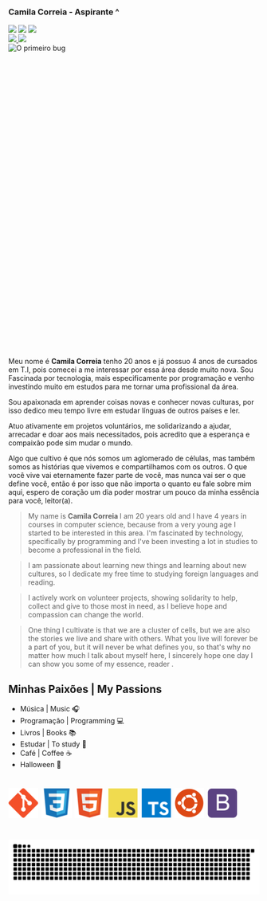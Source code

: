 ### Camila Correia - Aspirante ^ 
<div>
  <a href="https://www.instagram.com/camiladeschrodinger/" target="_blank"><img src="https://img.shields.io/badge/-Instagram-%23E4405F?style=for-the-badge&logo=instagram&logoColor=white" target="_blank"></a>
  <a href = "mailto:camila.correia662@gmail.com"><img src="https://img.shields.io/badge/-Gmail-%23333?style=for-the-badge&logo=gmail&logoColor=white" target="_blank"></a>
  <a href="https://www.linkedin.com/in/camila-correiars/" target="_blank"><img src="https://img.shields.io/badge/-LinkedIn-%230077B5?style=for-the-badge&logo=linkedin&logoColor=white" target="_blank"></a> 
</div>

 <div>
  <a href="https://github.com/Cameasy">
  <img height="180em" src="https://github-readme-stats.vercel.app/api?username=cameasy&show_icons=true&theme=midnight-purple&include_all_commits=true&count_private=true"/>
  <img height="180em" src="https://github-readme-stats.vercel.app/api/top-langs/?username=cameasy&layout=compact&langs_count=7&theme=midnight-purple"/>
  </a>
</div>


<img src="https://github.com/Cameasy/Cameasy/blob/main/Camz.jpg" width="839px" height="629px" align="right" alt="O primeiro bug"/>

Meu nome é <strong>Camila Correia</strong> tenho 20 anos e já possuo 4 anos de cursados em T.I, pois comecei a me interessar por essa área desde muito nova. Sou Fascinada por tecnologia, mais especificamente por programação e venho investindo muito em estudos para me tornar uma profissional da área.

Sou apaixonada em aprender coisas novas e conhecer novas culturas, por isso dedico meu tempo livre em estudar línguas de outros países e ler.

Atuo ativamente em projetos voluntários, me solidarizando a ajudar, arrecadar e doar aos mais necessitados, pois acredito que a esperança e compaixão pode sim mudar o mundo.

Algo que cultivo é que nós somos um aglomerado de células, mas também somos as histórias que vivemos e compartilhamos com os outros. O que você vive vai eternamente fazer parte de você, mas nunca vai ser o que define você, então é por isso que não importa o quanto eu fale sobre mim aqui, espero de coração um dia poder mostrar um pouco da minha essência para você, leitor(a).



> My name is <strong>Camila Correia </strong> I am 20 years old and I have 4 years in courses in computer science, because from a very young age I started to be interested in this area. I'm fascinated by technology, specifically by programming and I've been investing a lot in studies to become a professional in the field.

> I am passionate about learning new things and learning about new cultures, so I dedicate my free time to studying foreign languages and reading.

> I actively work on volunteer projects, showing solidarity to help, collect and give to those most in need, as I believe hope and compassion can change the world.

> One thing I cultivate is that we are a cluster of cells, but we are also the stories we live and share with others. What you live will forever be a part of you, but it will never be what defines you, so that's why no matter how much I talk about myself here, I sincerely hope one day I can show you some of my essence, reader .


## Minhas Paixões | My Passions

- Música | Music :headphones: 
- Programação | Programming :computer:
- Livros | Books :books:
- Estudar | To study :open_book:
- Café | Coffee :coffee:
- Halloween :jack_o_lantern:

# <img alt="GIT" src="https://github.com/devicons/devicon/raw/master/icons/git/git-original.svg" width="60" height="60"  /> <img alt="CSS" src="https://github.com/devicons/devicon/raw/master/icons/css3/css3-original.svg" width="60" height="60"  /> <img alt="HTML" src="https://github.com/devicons/devicon/raw/master/icons/html5/html5-original.svg" width="60" height="60" /> <img alt="JS" src="https://github.com/devicons/devicon/raw/master/icons/javascript/javascript-original.svg"  width="60" height="60"  /> <img alt="TS" src="https://github.com/devicons/devicon/blob/master/icons/typescript/typescript-original.svg"  width="60" height="60"  /> <img alt="Ubuntu" src="https://github.com/devicons/devicon/blob/master/icons/ubuntu/ubuntu-plain.svg"  width="60" height="60"  /> <img alt="Bootstrap" src="https://github.com/devicons/devicon/blob/master/icons/bootstrap/bootstrap-plain.svg"  width="60" height="60"  /> 

<br>


<div align="center">
<img src="https://github.com/Plankiton/Plankiton/blob/output/github-contribution-grid-snake.svg?raw=true"/>
</div>
